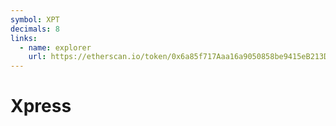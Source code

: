 ```yaml
---
symbol: XPT
decimals: 8
links:
  - name: explorer
    url: https://etherscan.io/token/0x6a85f717Aaa16a9050858be9415eB213DFc1957a
---
```


# Xpress

